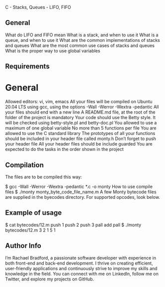 C - Stacks, Queues - LIFO, FIFO

## General
What do LIFO and FIFO mean
What is a stack, and when to use it
What is a queue, and when to use it
What are the common implementations of stacks and queues
What are the most common use cases of stacks and queues
What is the proper way to use global variables

## Requirements
# General
Allowed editors: vi, vim, emacs
All your files will be compiled on Ubuntu 20.04 LTS using gcc, using the options -Wall -Werror -Wextra -pedantic
All your files should end with a new line
A README.md file, at the root of the folder of the project is mandatory
Your code should use the Betty style. It will be checked using betty-style.pl and betty-doc.pl
You allowed to use a maximum of one global variable
No more than 5 functions per file
You are allowed to use the C standard library
The prototypes of all your functions should be included in your header file called monty.h
Don’t forget to push your header file
All your header files should be include guarded
You are expected to do the tasks in the order shown in the project

## Compilation
The files are to be compiled this way:

$ gcc -Wall -Werror -Wextra -pedantic *.c -o monty
How to use
compile files
$ ./monty monty_byte_code_file_name.m
A few Monty bytecode files are supplied in the byecodes directory. For supported opcodes, look below.

## Example of usage
$ cat bytecodes/12.m
push 1
push 2
push 3
pall
add
pall
$ ./monty bytecodes/12.m
3
2
1
5
1

## Author Info
I’m Rachael Bradford, a passionate software developer with experience in both front-end and back-end development. I thrive on creating efficient, user-friendly applications and continuously strive to improve my skills and knowledge in the field. You can connect with me on LinkedIn, follow me on Twitter, and explore my projects on GitHub.
